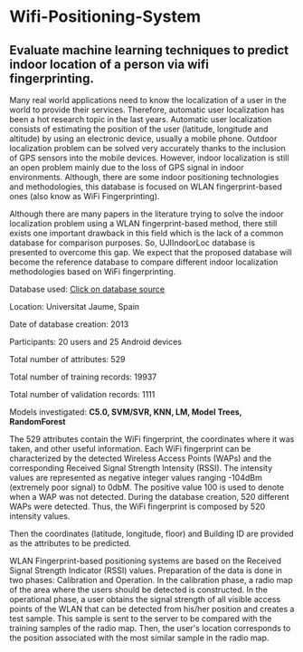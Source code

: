 # Wifi-Positioning-System

## Evaluate machine learning techniques to predict indoor location of a person via wifi fingerprinting.

Many real world applications need to know the localization of a user in the world to provide their services. Therefore, automatic user localization has been a hot research topic in the last years. Automatic user localization consists of estimating the position of the user (latitude, longitude and altitude) by using an electronic device, usually a mobile phone. Outdoor localization problem can be solved very accurately thanks to the inclusion of GPS sensors into the mobile devices. However, indoor localization is still an open problem mainly due to the loss of GPS signal in indoor environments. Although, there are some indoor positioning technologies and methodologies, this database is focused on WLAN fingerprint-based ones (also know as WiFi Fingerprinting).

Although there are many papers in the literature trying to solve the indoor localization problem using a WLAN fingerprint-based method, there still exists one important drawback in this field which is the lack of a common database for comparison purposes. So, UJIIndoorLoc database is presented to overcome this gap. We expect that the proposed database will become the reference database to compare different indoor localization methodologies based on WiFi fingerprinting.


Database used: [Click on database source](http://archive.ics.uci.edu/ml/machine-learning-databases/00310/UJIndoorLoc.zip)

Location: Universitat Jaume, Spain

Date of database creation: 2013

Participants: 20 users and 25 Android devices

Total number of attributes: 529

Total number of training records: 19937

Total number of validation records: 1111

Models investigated: **C5.0, SVM/SVR, KNN, LM, Model Trees, RandomForest**

The 529 attributes contain the WiFi fingerprint, the coordinates where it was taken, and other useful information. Each WiFi fingerprint can be characterized by the detected Wireless Access Points (WAPs) and the corresponding Received Signal Strength Intensity (RSSI). The intensity values are represented as negative integer values ranging -104dBm (extremely poor signal) to 0dbM. The positive value 100 is used to denote when a WAP was not detected. During the database creation, 520 different WAPs were detected. Thus, the WiFi fingerprint is composed by 520 intensity values. 

Then the coordinates (latitude, longitude, floor) and Building ID are provided as the attributes to be predicted. 

WLAN Fingerprint-based positioning systems are based on the Received Signal Strength Indicator (RSSI) values. Preparation of the data is done in two phases: Calibration and Operation. In the calibration phase, a radio map of the area where the users should be detected is constructed. In the operational phase, a user obtains the signal strength of all visible access points of the WLAN that can be detected from his/her position and creates a test sample. This sample is sent to the server to be compared with the training samples of the radio map. Then, the user's location corresponds to the position associated with the most similar sample in the radio map.
